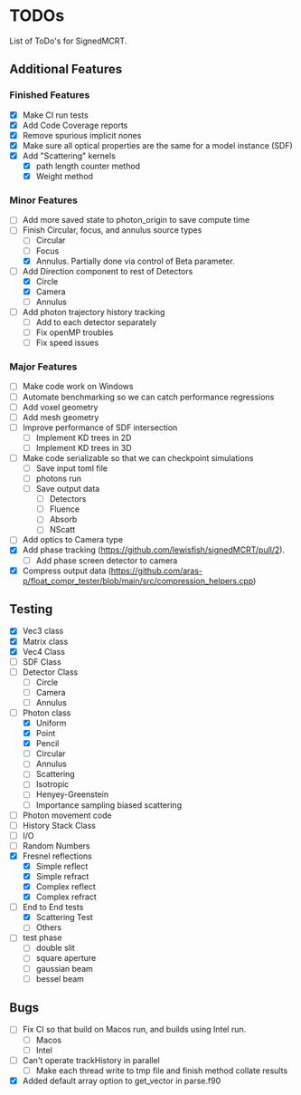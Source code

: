# TODOs

List of ToDo's for SignedMCRT.

## Additional Features
### Finished Features
- [x] Make CI run tests
- [x] Add Code Coverage reports
- [x] Remove spurious implicit nones
- [x] Make sure all optical properties are the same for a model instance (SDF)
- [x] Add "Scattering" kernels
    - [x] path length counter method
    - [x] Weight method

### Minor Features
- [ ] Add more saved state to photon_origin to save compute time
- [ ] Finish Circular, focus, and annulus source types
    - [ ] Circular
    - [ ] Focus
    - [x] Annulus. Partially done via control of Beta parameter. 
- [ ] Add Direction component to rest of Detectors
    - [x] Circle
    - [x] Camera
    - [ ] Annulus
- [ ] Add photon trajectory history tracking
    - [ ] Add to each detector separately 
    - [ ] Fix openMP troubles
    - [ ] Fix speed issues
### Major Features
- [ ] Make code work on Windows
- [ ] Automate benchmarking so we can catch performance regressions
- [ ] Add voxel geometry
- [ ] Add mesh geometry
- [ ] Improve performance of SDF intersection
    - [ ] Implement KD trees in 2D
    - [ ] Implement KD trees in 3D
- [ ] Make code serializable so that we can checkpoint simulations
     - [ ] Save input toml file
     - [ ] photons run
     - [ ] Save output data
        - [ ] Detectors
        - [ ] Fluence
        - [ ] Absorb
        - [ ] NScatt
- [ ] Add optics to Camera type
- [x] Add phase tracking (https://github.com/lewisfish/signedMCRT/pull/2).
    - [ ] Add phase screen detector to camera
- [x] Compress output data (https://github.com/aras-p/float_compr_tester/blob/main/src/compression_helpers.cpp) 

## Testing

- [x] Vec3 class
- [x] Matrix class
- [x] Vec4 Class
- [ ] SDF Class
- [ ] Detector Class
    - [ ] Circle
    - [ ] Camera
    - [ ] Annulus
- [ ] Photon class
    - [x] Uniform
    - [x] Point
    - [x] Pencil
    - [ ] Circular
    - [ ] Annulus
    - [ ] Scattering
     - [ ] Isotropic
     - [ ] Henyey-Greenstein
     - [ ] Importance sampling biased scattering
- [ ] Photon movement code
- [ ] History Stack Class
- [ ] I/O
- [ ] Random Numbers
- [x] Fresnel reflections
    - [x] Simple reflect
    - [x] Simple refract
    - [x] Complex reflect
    - [x] Complex refract
- [ ] End to End tests
    - [x] Scattering Test
    - [ ] Others
- [ ] test phase
    - [ ] double slit
    - [ ] square aperture
    - [ ] gaussian beam
    - [ ] bessel beam

## Bugs
- [ ] Fix CI so that build on Macos run, and builds using Intel run.
    - [ ] Macos
    - [ ] Intel
- [ ] Can't operate trackHistory in parallel
    - [ ] Make each thread write to tmp file and finish method collate results
- [x] Added default array option to get_vector in parse.f90
